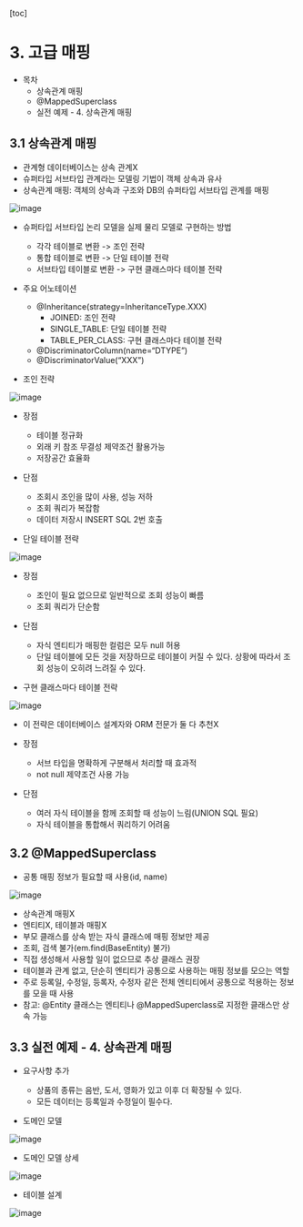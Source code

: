 [toc]
# 3. 고급 매핑

- 목차
  - 상속관계 매핑
  - @MappedSuperclass 
  - 실전 예제 - 4. 상속관계 매핑

## 3.1 상속관계 매핑

- 관계형 데이터베이스는 상속 관계X 
- 슈퍼타입 서브타입 관계라는 모델링 기법이 객체 상속과 유사
- 상속관계 매핑: 객체의 상속과 구조와 DB의 슈퍼타입 서브타입
  관계를 매핑

![image](https://user-images.githubusercontent.com/26649731/77599838-71c12300-6f49-11ea-951a-f053f1d214ba.png)

- 슈퍼타입 서브타입 논리 모델을 실제 물리 모델로 구현하는 방법
  - 각각 테이블로 변환 -> 조인 전략
  - 통합 테이블로 변환 -> 단일 테이블 전략
  - 서브타입 테이블로 변환 -> 구현 클래스마다 테이블 전략

- 주요 어노테이션
  - @Inheritance(strategy=InheritanceType.XXX) 
    - JOINED: 조인 전략
    - SINGLE_TABLE: 단일 테이블 전략
    - TABLE_PER_CLASS: 구현 클래스마다 테이블 전략
  - @DiscriminatorColumn(name=“DTYPE”) 
  - @DiscriminatorValue(“XXX”)

- 조인 전략

![image](https://user-images.githubusercontent.com/26649731/77599893-a503b200-6f49-11ea-8edd-5ddbf0b121b1.png)

- 장점
  - 테이블 정규화
  - 외래 키 참조 무결성 제약조건 활용가능
  - 저장공간 효율화
- 단점
  - 조회시 조인을 많이 사용, 성능 저하
  - 조회 쿼리가 복잡함
  - 데이터 저장시 INSERT SQL 2번 호출

- 단일 테이블 전략

![image](https://user-images.githubusercontent.com/26649731/77599954-ce244280-6f49-11ea-96e9-c5759899b6fb.png)

- 장점
  - 조인이 필요 없으므로 일반적으로 조회 성능이 빠름
  - 조회 쿼리가 단순함
- 단점
  - 자식 엔티티가 매핑한 컬럼은 모두 null 허용
  - 단일 테이블에 모든 것을 저장하므로 테이블이 커질 수 있다. 상황에 따라서 조회 성능이 오히려 느려질 수 있다.

- 구현 클래스마다 테이블 전략

![image](https://user-images.githubusercontent.com/26649731/77600035-f9a72d00-6f49-11ea-8d84-def2189969d0.png)

- 이 전략은 데이터베이스 설계자와 ORM 전문가 둘 다 추천X 
- 장점
  - 서브 타입을 명확하게 구분해서 처리할 때 효과적
  - not null 제약조건 사용 가능

- 단점
  - 여러 자식 테이블을 함께 조회할 때 성능이 느림(UNION SQL 필요) 
  - 자식 테이블을 통합해서 쿼리하기 어려움

## 3.2 @MappedSuperclass

- 공통 매핑 정보가 필요할 때 사용(id, name)

![image](https://user-images.githubusercontent.com/26649731/77600141-47239a00-6f4a-11ea-9f35-3dd174568d5d.png)

- 상속관계 매핑X 
- 엔티티X, 테이블과 매핑X 
- 부모 클래스를 상속 받는 자식 클래스에 매핑 정보만 제공
- 조회, 검색 불가(em.find(BaseEntity) 불가) 
- 직접 생성해서 사용할 일이 없으므로 추상 클래스 권장
- 테이블과 관계 없고, 단순히 엔티티가 공통으로 사용하는 매핑 정보를 모으는 역할
- 주로 등록일, 수정일, 등록자, 수정자 같은 전체 엔티티에서 공통으로 적용하는 정보를 모을 때 사용
- 참고: @Entity 클래스는 엔티티나 @MappedSuperclass로 지정한 클래스만 상속 가능

## 3.3 실전 예제 - 4. 상속관계 매핑

- 요구사항 추가
  - 상품의 종류는 음반, 도서, 영화가 있고 이후 더 확장될 수 있다. 
  - 모든 데이터는 등록일과 수정일이 필수다.

- 도메인 모델

![image](https://user-images.githubusercontent.com/26649731/77600199-7e924680-6f4a-11ea-8e70-6d1bdde18eed.png)

- 도메인 모델 상세

![image](https://user-images.githubusercontent.com/26649731/77600212-86ea8180-6f4a-11ea-932d-4a4ee2fef000.png)

- 테이블 설계

![image](https://user-images.githubusercontent.com/26649731/77600229-910c8000-6f4a-11ea-9885-c88c72634aa4.png)

